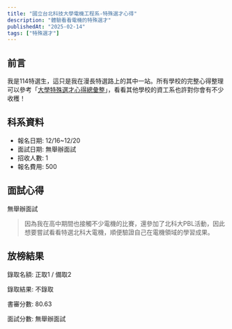 ```yaml
---
title: "國立台北科技大學電機工程系-特殊選才心得"
description: "體驗看看電機的特殊選才"
publishedAt: "2025-02-14"
tags: ["特殊選才"]
---
```


## 前言

我是114特選生，這只是我在漫長特選路上的其中一站。所有學校的完整心得整理可以參考「[大學特殊選才心得總彙整](/blogs/special)」，看看其他學校的資工系也許對你會有不少收穫！

## 科系資料

- 報名日期: 12/16~12/20
- 面試日期: 無舉辦面試
- 招收人數: 1
- 報名費用: 500

## 面試心得

無舉辦面試

> 因為我在高中期間也接觸不少電機的比賽，還參加了北科大PBL活動，因此想要嘗試看看特選北科大電機，順便驗證自己在電機領域的學習成果。

## 放榜結果

錄取名額: 正取1 / 備取2

錄取結果: 不錄取

書審分數: 80.63

面試分數: 無舉辦面試
